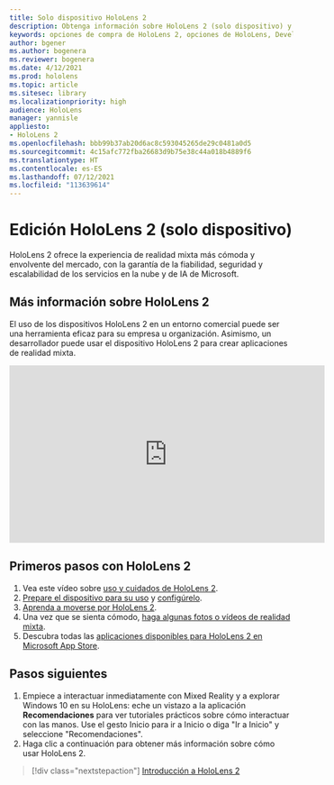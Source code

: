```yaml
---
title: Solo dispositivo HoloLens 2
description: Obtenga información sobre HoloLens 2 (solo dispositivo) y descubra qué hacer después de obtener su propio dispositivo.
keywords: opciones de compra de HoloLens 2, opciones de HoloLens, Developer Edition
author: bgener
ms.author: bogenera
ms.reviewer: bogenera
ms.date: 4/12/2021
ms.prod: hololens
ms.topic: article
ms.sitesec: library
ms.localizationpriority: high
audience: HoloLens
manager: yannisle
appliesto:
- HoloLens 2
ms.openlocfilehash: bbb99b37ab20d6ac8c593045265de29c0481a0d5
ms.sourcegitcommit: 4c15afc772fba26683d9b75e38c44a018b4889f6
ms.translationtype: HT
ms.contentlocale: es-ES
ms.lasthandoff: 07/12/2021
ms.locfileid: "113639614"
---
```

# <a name="hololens-2-device-only-edition"></a>Edición HoloLens 2 (solo dispositivo)

HoloLens 2 ofrece la experiencia de realidad mixta más cómoda y envolvente del mercado, con la garantía de la fiabilidad, seguridad y escalabilidad de los servicios en la nube y de IA de Microsoft.

## <a name="learn-about-hololens-2"></a>Más información sobre HoloLens 2
El uso de los dispositivos HoloLens 2 en un entorno comercial puede ser una herramienta eficaz para su empresa u organización. Asimismo, un desarrollador puede usar el dispositivo HoloLens 2 para crear aplicaciones de realidad mixta.

<iframe width="560" height="315" src="https://www.youtube.com/embed/XwOnHqiNAeU" frameborder="0" allow="accelerometer; autoplay; clipboard-write; encrypted-media; gyroscope; picture-in-picture" allowfullscreen></iframe>

## <a name="heres-what-to-do-next-with-the-hololens-2"></a>Primeros pasos con HoloLens 2

1. Vea este vídeo sobre [uso y cuidados de HoloLens 2](/hololens/hololens2-maintenance##HoloLens-2-Use-and-Care).
1. [Prepare el dispositivo para su uso](/hololens/hololens2-setup) y [configúrelo](/hololens/hololens2-start).
1. [Aprenda a moverse por HoloLens 2](/hololens/holographic-home).
1. Una vez que se sienta cómodo, [haga algunas fotos o vídeos de realidad mixta](/hololens/holographic-photos-and-videos).
1. Descubra todas las [aplicaciones disponibles para HoloLens 2 en Microsoft App Store](/hololens/holographic-store-apps).

## <a name="next-steps"></a>Pasos siguientes

1. Empiece a interactuar inmediatamente con Mixed Reality y a explorar Windows 10 en su HoloLens: eche un vistazo a la aplicación **Recomendaciones** para ver tutoriales prácticos sobre cómo interactuar con las manos. Use el gesto Inicio para ir a Inicio o diga "Ir a Inicio" y seleccione "Recomendaciones".
1. Haga clic a continuación para obtener más información sobre cómo usar HoloLens 2.

> [!div class="nextstepaction"]
> [Introducción a HoloLens 2](hololens2-basic-usage.md)
